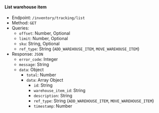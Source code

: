 
#### List warehouse item
- Endpoint: `/inventory/tracking/list`
- Method: `GET`
- Queries: 
    + `offset`: Number, Optional
    + `limit`: Number, Optional
    + `sku`: String, Optional
    + `ref_type`: String {`ADD_WAREHOUSE_ITEM`, `MOVE_WAREHOUSE_ITEM`}
- Response: `JSON`
    + `error_code`: Integer
    + `message`: String
    + `data`: Object
        + `total`: Number
        + `data`: Array Object
            + `id`: String
            + `warehouse_item_id`: String
            + `description`: String
            + `ref_type`:  String {`ADD_WAREHOUSE_ITEM`, `MOVE_WAREHOUSE_ITEM`}
            + `timestamp`: Number

 
        
